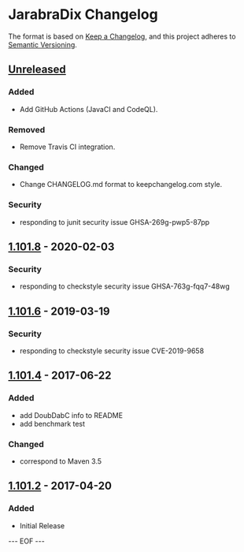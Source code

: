 JarabraDix Changelog
===================

The format is based on [Keep a Changelog](https://keepachangelog.com/en/1.0.0/),
and this project adheres to [Semantic Versioning](https://semver.org/spec/v2.0.0.html).


## [Unreleased]

### Added
- Add GitHub Actions (JavaCI and CodeQL).

### Removed
- Remove Travis CI integration.

### Changed
- Change CHANGELOG.md format to keepchangelog.com style.

### Security
- responding to junit security issue GHSA-269g-pwp5-87pp


## [1.101.8] - 2020-02-03

### Security
- responding to checkstyle security issue GHSA-763g-fqq7-48wg


## [1.101.6] - 2019-03-19

### Security
- responding to checkstyle security issue CVE-2019-9658


## [1.101.4] - 2017-06-22

### Added
- add DoubDabC info to README
- add benchmark test

### Changed
- correspond to Maven 3.5


## [1.101.2] - 2017-04-20

### Added
- Initial Release


[Unreleased]: https://github.com/olyutorskii/JarabraDix/compare/v1.101.8...HEAD
[1.101.8]: https://github.com/olyutorskii/JarabraDix/compare/v1.101.6...v1.101.8
[1.101.6]: https://github.com/olyutorskii/JarabraDix/compare/v1.101.4...v1.101.6
[1.101.4]: https://github.com/olyutorskii/JarabraDix/compare/v1.101.2...v1.101.4
[1.101.2]: https://github.com/olyutorskii/JarabraDix/releases/tag/v1.101.2


--- EOF ---
